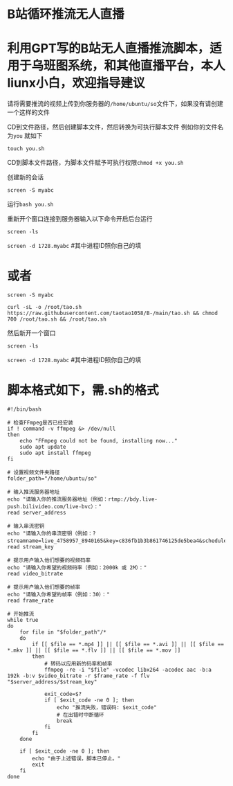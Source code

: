 # B站循环推流无人直播


# 利用GPT写的B站无人直播推流脚本，适用于乌班图系统，和其他直播平台，本人liunx小白，欢迎指导建议


请将需要推流的视频上传到你服务器的```/home/ubuntu/so```文件下，如果没有请创建一个这样的文件


CD到文件路径，然后创建脚本文件，然后转换为可执行脚本文件
例如你的文件名为``` you ``` 就如下


``` touch you.sh ```


CD到脚本文件路径，为脚本文件赋予可执行权限```chmod +x you.sh```


创建新的会话


``` screen -S myabc ```

运行```bash you.sh``` 

重新开个窗口连接到服务器输入以下命令开启后台运行

``` screen -ls ``` 

```screen -d 1728.myabc```     #其中进程ID照你自己的填

#

#

#


# 或者 

```screen -S myabc ```



```curl -sL -o /root/tao.sh https://raw.githubusercontent.com/taotao1058/B-/main/tao.sh && chmod 700 /root/tao.sh && /root/tao.sh```


然后新开一个窗口

```screen -ls ``` 


```screen -d 1728.myabc```     #其中进程ID照你自己的填



# 脚本格式如下，需.sh的格式


```
#!/bin/bash

# 检查FFmpeg是否已经安装
if ! command -v ffmpeg &> /dev/null
then
    echo "FFmpeg could not be found, installing now..."
    sudo apt update
    sudo apt install ffmpeg
fi

# 设置视频文件夹路径
folder_path="/home/ubuntu/so"

# 输入推流服务器地址
echo "请输入你的推流服务器地址（例如：rtmp://bdy.live-push.bilivideo.com/live-bvc）："
read server_address

# 输入串流密钥
echo "请输入你的串流密钥（例如：?streamname=live_4758957_8940165&key=c836fb1b3b861746125de5bea4&schedule=rtmp&pflag=1）："
read stream_key

# 提示用户输入他们想要的视频码率
echo "请输入你希望的视频码率（例如：2000k 或 2M）："
read video_bitrate

# 提示用户输入他们想要的帧率
echo "请输入你希望的帧率（例如：30）："
read frame_rate

# 开始推流
while true
do
    for file in "$folder_path"/*
    do
        if [[ $file == *.mp4 ]] || [[ $file == *.avi ]] || [[ $file == *.mkv ]] || [[ $file == *.flv ]] || [[ $file == *.mov ]]
        then
            # 转码以应用新的码率和帧率
            ffmpeg -re -i "$file" -vcodec libx264 -acodec aac -b:a 192k -b:v $video_bitrate -r $frame_rate -f flv "$server_address/$stream_key"
            
            exit_code=$?
            if [ $exit_code -ne 0 ]; then
                echo "推流失败，错误码: $exit_code"
                # 在出错时中断循环
                break
            fi
        fi
    done
    
    if [ $exit_code -ne 0 ]; then
        echo "由于上述错误，脚本已停止。"
        exit
    fi
done
```
